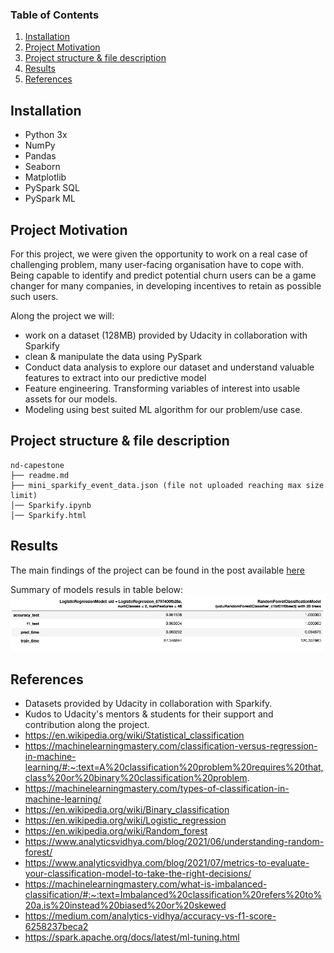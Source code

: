 ### Table of Contents

1. [Installation](#installation)
2. [Project Motivation](#motivation)
3. [Project structure & file description](#files)
4. [Results](#results)
5. [References](#refs)



## Installation <a name="installation"></a>

 - Python 3x
 - NumPy
 - Pandas
 - Seaborn
 - Matplotlib
 - PySpark SQL
 - PySpark ML

 

## Project Motivation <a name="motivation"></a>

For this project, we were given the opportunity to work on a real case of challenging problem, many user-facing 
organisation have to cope with.
Being capable to identify and predict potential churn users can be a game changer for many companies, in developing
incentives to retain as possible such users.

Along the project we will:
- work on a dataset (128MB) provided by Udacity in collaboration with Sparkify
- clean & manipulate the data using PySpark
- Conduct data analysis to explore our dataset and understand valuable features to extract into our predictive model
- Feature engineering. Transforming variables of interest into usable assets for our models.
- Modeling using best suited ML algorithm for our problem/use case.

## Project structure & file description <a name="files"></a>

```
nd-capestone
├── readme.md
├── mini_sparkify_event_data.json (file not uploaded reaching max size limit)
│── Sparkify.ipynb
│── Sparkify.html
```

## Results<a name="results"></a>

The main findings of the project can be found in the post available [here](https://medium.com/@sbencherif22/to-churn-or-not-to-churn-that-is-the-question-4cde9b7525bb)

Summary of models resuls in table below:
![](table_results.png)

## References<a name="refs"></a>
- Datasets provided by Udacity in collaboration with Sparkify. 
- Kudos to Udacity's mentors & students for their support and contribution along the project.
- https://en.wikipedia.org/wiki/Statistical_classification
- https://machinelearningmastery.com/classification-versus-regression-in-machine-learning/#:~:text=A%20classification%20problem%20requires%20that,class%20or%20binary%20classification%20problem.
- https://machinelearningmastery.com/types-of-classification-in-machine-learning/
- https://en.wikipedia.org/wiki/Binary_classification
- https://en.wikipedia.org/wiki/Logistic_regression
- https://en.wikipedia.org/wiki/Random_forest
- https://www.analyticsvidhya.com/blog/2021/06/understanding-random-forest/
- https://www.analyticsvidhya.com/blog/2021/07/metrics-to-evaluate-your-classification-model-to-take-the-right-decisions/
- https://machinelearningmastery.com/what-is-imbalanced-classification/#:~:text=Imbalanced%20classification%20refers%20to%20a,is%20instead%20biased%20or%20skewed
- https://medium.com/analytics-vidhya/accuracy-vs-f1-score-6258237beca2
- https://spark.apache.org/docs/latest/ml-tuning.html
